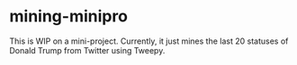 # mining-minipro
This is WIP on a mini-project.
Currently, it just mines the last 20 statuses of Donald Trump from Twitter using Tweepy.
